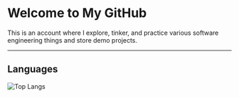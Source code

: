 # Welcome to My GitHub
This is an account where I explore, tinker, and practice various software engineering things and store demo projects.

---

## Languages

![Top Langs](https://github-readme-stats.vercel.app/api/top-langs/?username=marwhals&layout=compact&bg_color=282c34&text_color=ffffff&title_color=ff5733)
